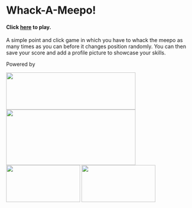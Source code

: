 <h1>Whack-A-Meepo!</h1>

<h4> Click <a href="http://whack-a-meepo.eu-west-2.elasticbeanstalk.com/?fbclid=IwAR2m8-b_g0EzSvFKiaApJdHJqimbWGg5MnzkHwNl1vi-VNa_YKcyQ2CTawI">here</a> to play. </h4>

<p>A simple point and click game in which you have to whack the meepo as many times as you can before it changes position randomly. You can then save your score and add a profile picture to showcase your skills.</p>

<p> Powered by <p>

<img height=100 width=350 src="https://www.dariawan.com/media/images/tech-spring-boot.width-1024.png">
<img height=150 width=350 src="https://cranberrymeet.com/wp-content/uploads/2017/09/DynamoDB-Amazon-Web-Services.png">
<img height=100 width=200 src="https://hackernoon.com/drafts/s1vm27tb.png">
<img height=100 width=200 src="https://www.thincor.in/wp-content/uploads/2018/07/s3-500x256.jpg">

